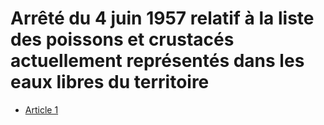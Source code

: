 # Arrêté du 4 juin 1957 relatif à la liste des poissons et crustacés actuellement représentés dans les eaux libres du territoire

- [Article 1](article-1.md)
